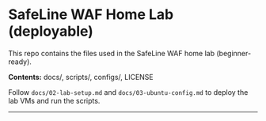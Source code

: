 # SafeLine WAF Home Lab (deployable)

This repo contains the files used in the SafeLine WAF home lab (beginner-ready).

**Contents:** docs/, scripts/, configs/, LICENSE

Follow `docs/02-lab-setup.md` and `docs/03-ubuntu-config.md` to deploy the lab VMs and run the scripts.

---
